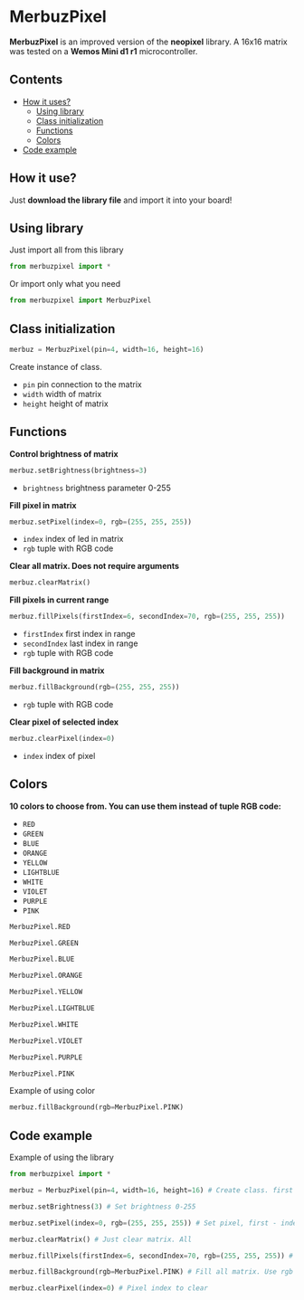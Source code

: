 # MerbuzPixel

**MerbuzPixel** is an improved version of the **neopixel** library. A 16x16 matrix was tested on a **Wemos Mini d1 r1** microcontroller.

## Contents
- [How it uses?](https://github.com/Merbuz/MerbuzPixel/edit/main/README.md#how-it-use)
  - [Using library](https://github.com/Merbuz/MerbuzPixel/edit/main/README.md#using-library)
  - [Class initialization](https://github.com/Merbuz/MerbuzPixel/edit/main/README.md#class-initialization)
  - [Functions](https://github.com/Merbuz/MerbuzPixel/edit/main/README.md#functions)
  - [Colors](https://github.com/Merbuz/MerbuzPixel/edit/main/README.md#colors)
- [Code example](https://github.com/Merbuz/MerbuzPixel/edit/main/README.md#code-example)

## How it use?

Just **download the library file** and import it into your board!

## Using library

Just import all from this library
```python
from merbuzpixel import *
```
Or import only what you need
```python
from merbuzpixel import MerbuzPixel
```

## Class initialization

```python
merbuz = MerbuzPixel(pin=4, width=16, height=16)
```
Create instance of class.
- `pin` pin connection to the matrix
- `width` width of matrix 
- `height` height of matrix

## Functions

**Control brightness of matrix**
```python
merbuz.setBrightness(brightness=3) 
```
- `brightness` brightness parameter 0-255

**Fill pixel in matrix**
```python
merbuz.setPixel(index=0, rgb=(255, 255, 255))
```
- `index` index of led in matrix
- `rgb` tuple with RGB code

**Clear all matrix. Does not require arguments**
```python
merbuz.clearMatrix() 
```

**Fill pixels in current range**
```python
merbuz.fillPixels(firstIndex=6, secondIndex=70, rgb=(255, 255, 255))
```
- `firstIndex` first index in range
- `secondIndex` last index in range
- `rgb` tuple with RGB code

**Fill background in matrix**
```python
merbuz.fillBackground(rgb=(255, 255, 255))
```
- `rgb` tuple with RGB code

**Clear pixel of selected index**
```python
merbuz.clearPixel(index=0)
```
- `index` index of pixel

## Colors

**10 colors to choose from. You can use them instead of tuple RGB code:**
- `RED`
- `GREEN`
- `BLUE`
- `ORANGE`
- `YELLOW`
- `LIGHTBLUE`
- `WHITE`
- `VIOLET`
- `PURPLE`
- `PINK`

```python
MerbuzPixel.RED

MerbuzPixel.GREEN

MerbuzPixel.BLUE

MerbuzPixel.ORANGE

MerbuzPixel.YELLOW

MerbuzPixel.LIGHTBLUE

MerbuzPixel.WHITE

MerbuzPixel.VIOLET

MerbuzPixel.PURPLE

MerbuzPixel.PINK
```
Example of using color
```python
merbuz.fillBackground(rgb=MerbuzPixel.PINK)
```

## Code example

Example of using the library

```python
from merbuzpixel import *

merbuz = MerbuzPixel(pin=4, width=16, height=16) # Create class. first - pin of matrix, second - width of matrix, third - height

merbuz.setBrightness(3) # Set brightness 0-255

merbuz.setPixel(index=0, rgb=(255, 255, 255)) # Set pixel, first - index, second - tuple of RGB

merbuz.clearMatrix() # Just clear matrix. All

merbuz.fillPixels(firstIndex=6, secondIndex=70, rgb=(255, 255, 255)) # Fill by index led. First - index of first led, second - index of second led, third - tuple of RGB

merbuz.fillBackground(rgb=MerbuzPixel.PINK) # Fill all matrix. Use rgb as a argument

merbuz.clearPixel(index=0) # Pixel index to clear
```





